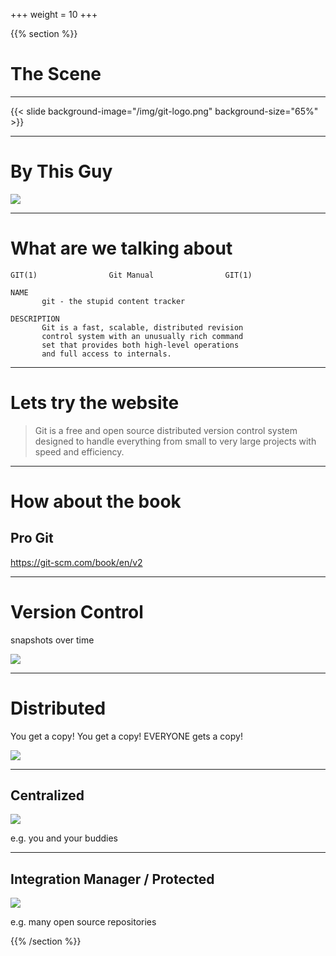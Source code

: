 +++
weight = 10
+++

{{% section %}}

# The Scene

---

{{< slide background-image="/img/git-logo.png"  background-size="65%" >}}

---
# By This Guy

![](/img/linus.jpg)

---

# What are we talking about

```
GIT(1)                Git Manual                GIT(1)

NAME
       git - the stupid content tracker

DESCRIPTION
       Git is a fast, scalable, distributed revision
       control system with an unusually rich command
       set that provides both high-level operations
       and full access to internals.
```

---

# Lets try the website

> Git is a free and open source distributed version control system designed to
> handle everything from small to very large projects with speed and efficiency.

---
# How about the book

## Pro Git

https://git-scm.com/book/en/v2

---

# Version Control

snapshots over time

![](/img/snapshots.png)

---
# Distributed

You get a copy! You get a copy! EVERYONE gets a copy!

![](/img/oprah.gif)

---
## Centralized

![](/img/centralized.png)

e.g. you and your buddies

---
## Integration Manager / Protected

![](/img/integration.png)

e.g. many open source repositories


{{% /section %}}



